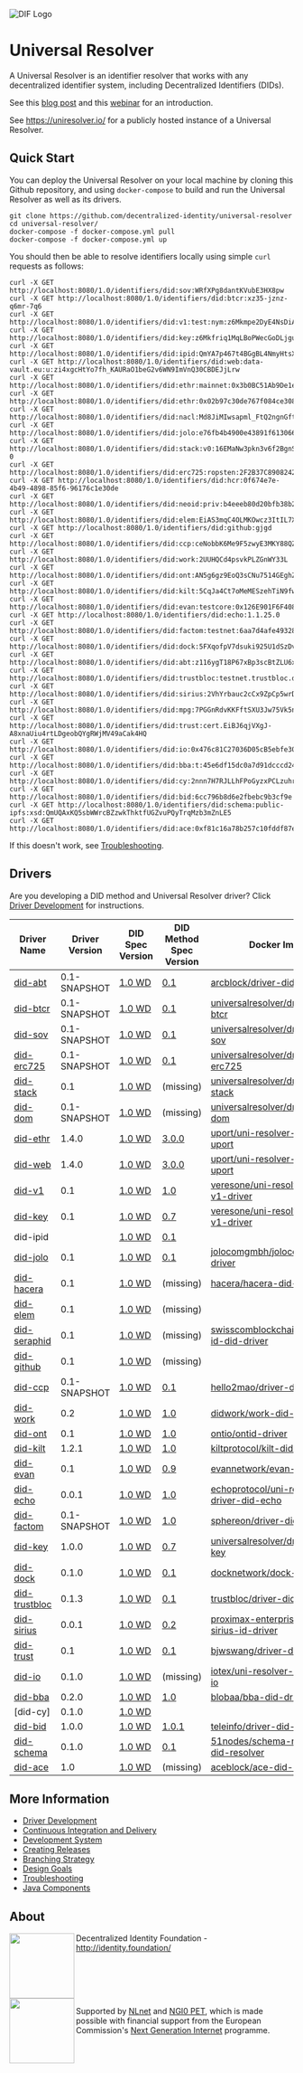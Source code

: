 ![DIF Logo](https://raw.githubusercontent.com/decentralized-identity/universal-resolver/master/docs/logo-dif.png)

# Universal Resolver

A Universal Resolver is an identifier resolver that works with any decentralized identifier system, including Decentralized Identifiers (DIDs).

See this [blog post](https://medium.com/decentralized-identity/a-universal-resolver-for-self-sovereign-identifiers-48e6b4a5cc3c) and this [webinar](https://ssimeetup.org/did-resolution-given-did-how-do-retrieve-document-markus-sabadello-webinar-13/) for an introduction.

See https://uniresolver.io/ for a publicly hosted instance of a Universal Resolver.

## Quick Start

You can deploy the Universal Resolver on your local machine by cloning this Github repository, and using `docker-compose` to build and run the Universal Resolver as well as its drivers.

	git clone https://github.com/decentralized-identity/universal-resolver
	cd universal-resolver/
	docker-compose -f docker-compose.yml pull
	docker-compose -f docker-compose.yml up

You should then be able to resolve identifiers locally using simple `curl` requests as follows:

	curl -X GET http://localhost:8080/1.0/identifiers/did:sov:WRfXPg8dantKVubE3HX8pw
	curl -X GET http://localhost:8080/1.0/identifiers/did:btcr:xz35-jznz-q6mr-7q6
	curl -X GET http://localhost:8080/1.0/identifiers/did:v1:test:nym:z6Mkmpe2DyE4NsDiAb58d75hpi1BjqbH6wYMschUkjWDEEuR
	curl -X GET http://localhost:8080/1.0/identifiers/did:key:z6Mkfriq1MqLBoPWecGoDLjguo1sB9brj6wT3qZ5BxkKpuP6
	curl -X GET http://localhost:8080/1.0/identifiers/did:ipid:QmYA7p467t4BGgBL4NmyHtsXMoPrYH9b3kSG6dbgFYskJm
	curl -X GET http://localhost:8080/1.0/identifiers/did:web:data-vault.eu:u:zi4xgcHtYo7fh_KAURaO1beG2v6WN9ImVnQ30CBDEJjLrw
	curl -X GET http://localhost:8080/1.0/identifiers/did:ethr:mainnet:0x3b0BC51Ab9De1e5B7B6E34E5b960285805C41736
	curl -X GET http://localhost:8080/1.0/identifiers/did:ethr:0x02b97c30de767f084ce3080168ee293053ba33b235d7116a3263d29f1450936b71
	curl -X GET http://localhost:8080/1.0/identifiers/did:nacl:Md8JiMIwsapml_FtQ2ngnGftNP5UmVCAUuhnLyAsPxI
	curl -X GET http://localhost:8080/1.0/identifiers/did:jolo:e76fb4b4900e43891f613066b9afca366c6d22f7d87fc9f78a91515be24dfb21
	curl -X GET http://localhost:8080/1.0/identifiers/did:stack:v0:16EMaNw3pkn3v6f2BgnSSs53zAKH4Q8YJg-0
	curl -X GET http://localhost:8080/1.0/identifiers/did:erc725:ropsten:2F2B37C890824242Cb9B0FE5614fA2221B79901E
	curl -X GET http://localhost:8080/1.0/identifiers/did:hcr:0f674e7e-4b49-4898-85f6-96176c1e30de
	curl -X GET http://localhost:8080/1.0/identifiers/did:neoid:priv:b4eeeb80d20bfb38b23001d0659ce0c1d96be0aa
	curl -X GET http://localhost:8080/1.0/identifiers/did:elem:EiAS3mqC4OLMKOwcz3ItIL7XfWduPT7q3Fa4vHgiCfSG2A
	curl -X GET http://localhost:8080/1.0/identifiers/did:github:gjgd
	curl -X GET http://localhost:8080/1.0/identifiers/did:ccp:ceNobbK6Me9F5zwyE3MKY88QZLw
	curl -X GET http://localhost:8080/1.0/identifiers/did:work:2UUHQCd4psvkPLZGnWY33L
	curl -X GET http://localhost:8080/1.0/identifiers/did:ont:AN5g6gz9EoQ3sCNu7514GEghZurrktCMiH
	curl -X GET http://localhost:8080/1.0/identifiers/did:kilt:5CqJa4Ct7oMeMESzehTiN9fwYdGLd7tqeirRMpGDh2XxYYyx
	curl -X GET http://localhost:8080/1.0/identifiers/did:evan:testcore:0x126E901F6F408f5E260d95c62E7c73D9B60fd734
	curl -X GET http://localhost:8080/1.0/identifiers/did:echo:1.1.25.0
	curl -X GET http://localhost:8080/1.0/identifiers/did:factom:testnet:6aa7d4afe4932885b5b6e93accb5f4f6c14bd1827733e05e3324ae392c0b2764
	curl -X GET http://localhost:8080/1.0/identifiers/did:dock:5FXqofpV7dsuki925U1dSzDvBuQbaci5yWTQGVWRQ7bdQP5p
	curl -X GET http://localhost:8080/1.0/identifiers/did:abt:z116ygT18P67xBp3scBtZLU6xVoDy268bgnY
	curl -X GET http://localhost:8080/1.0/identifiers/did:trustbloc:testnet.trustbloc.dev:EiCiHVdJsCySvw2JHHGnpIxege4UF0Zuu1Y6Nd5n1FIBVw
	curl -X GET http://localhost:8080/1.0/identifiers/did:sirius:2VhYrbauc2cCx9ZpCp5wrDtK7HKf7jrsvgoKBD4KgK
	curl -X GET http://localhost:8080/1.0/identifiers/did:mpg:7PGGnRdvKKFftSXU3Jw75Vk5npfg
	curl -X GET http://localhost:8080/1.0/identifiers/did:trust:cert.EiBJ6qjVXgJ-A8xnaUiu4rtLDgeobQYgRWjMV49aCak4HQ
	curl -X GET http://localhost:8080/1.0/identifiers/did:io:0x476c81C27036D05cB5ebfe30ae58C23351a61C4A
    curl -X GET http://localhost:8080/1.0/identifiers/did:bba:t:45e6df15dc0a7d91dcccd24fda3b52c3983a214fb0eed0938321c11ec99403cf
	curl -X GET http://localhost:8080/1.0/identifiers/did:cy:2nnn7H7RJLLhFPoGyzxPCLzuhrzJ
	curl -X GET http://localhost:8080/1.0/identifiers/did:bid:6cc796b8d6e2fbebc9b3cf9e
	curl -X GET http://localhost:8080/1.0/identifiers/did:schema:public-ipfs:xsd:QmUQAxKQ5sbWWrcBZzwkThktfUGZvuPQyTrqMzb3mZnLE5
    curl -X GET http://localhost:8080/1.0/identifiers/did:ace:0xf81c16a78b257c10fddf87ed4324d433317169a005ddf36a3a1ba937ba9788e3


If this doesn't work, see [Troubleshooting](/docs/troubleshooting.md).

## Drivers

Are you developing a DID method and Universal Resolver driver? Click [Driver Development](/docs/driver-development.md) for instructions.

| Driver Name | Driver Version | DID Spec Version | DID Method Spec Version | Docker Image |
| ----------- | -------------- | ---------------- | ----------------------- | ------------ |
| [did-abt](https://github.com/ArcBlock/uni-resolver-driver-did-abt) | 0.1-SNAPSHOT | [1.0 WD](https://w3c.github.io/did-core/) | [0.1](https://arcblock.github.io/abt-did-spec/) | [arcblock/driver-did-abt](https://hub.docker.com/repository/docker/arcblock/driver-did-abt)  |
| [did-btcr](https://github.com/decentralized-identity/uni-resolver-driver-did-btcr/) | 0.1-SNAPSHOT | [1.0 WD](https://w3c.github.io/did-core/) | [0.1](https://w3c-ccg.github.io/didm-btcr) | [universalresolver/driver-did-btcr](https://hub.docker.com/r/universalresolver/driver-did-btcr/)
| [did-sov](https://github.com/decentralized-identity/uni-resolver-driver-did-sov/) | 0.1-SNAPSHOT | [1.0 WD](https://w3c.github.io/did-core/) | [0.1](https://sovrin-foundation.github.io/sovrin/spec/did-method-spec-template.html) | [universalresolver/driver-did-sov](https://hub.docker.com/r/universalresolver/driver-did-sov/)
| [did-erc725](https://github.com/decentralized-identity/uni-resolver-driver-did-erc725/) | 0.1-SNAPSHOT | [1.0 WD](https://w3c.github.io/did-core/) | [0.1](https://github.com/WebOfTrustInfo/rebooting-the-web-of-trust-spring2018/blob/master/topics-and-advance-readings/DID-Method-erc725.md) | [universalresolver/driver-did-erc725](https://hub.docker.com/r/universalresolver/driver-did-erc725/)
| [did-stack](https://github.com/decentralized-identity/uni-resolver-driver-did-stack/) | 0.1 | [1.0 WD](https://w3c.github.io/did-core/) | (missing) | [universalresolver/driver-did-stack](https://hub.docker.com/r/universalresolver/driver-did-stack/)
| [did-dom](https://github.com/decentralized-identity/uni-resolver-driver-did-dom/) | 0.1-SNAPSHOT | [1.0 WD](https://w3c.github.io/did-core/) | (missing) | [universalresolver/driver-did-dom](https://hub.docker.com/r/universalresolver/driver-did-dom/)
| [did-ethr](https://github.com/uport-project/uport-did-driver) | 1.4.0 | [1.0 WD](https://w3c.github.io/did-core/) | [3.0.0](https://github.com/decentralized-identity/ethr-did-resolver/blob/master/doc/did-method-spec.md) | [uport/uni-resolver-driver-did-uport](https://hub.docker.com/r/uport/uni-resolver-driver-did-uport/)
| [did-web](https://github.com/uport-project/uport-did-driver) | 1.4.0 | [1.0 WD](https://w3c.github.io/did-core/) | [3.0.0](https://w3c-ccg.github.io/did-method-web/) | [uport/uni-resolver-driver-did-uport](https://hub.docker.com/r/uport/uni-resolver-driver-did-uport/)
| [did-v1](https://github.com/veres-one/uni-resolver-did-v1-driver) | 0.1 | [1.0 WD](https://w3c.github.io/did-core/) | [1.0](https://w3c-ccg.github.io/did-method-v1/) | [veresone/uni-resolver-did-v1-driver](https://hub.docker.com/r/veresone/uni-resolver-did-v1-driver)
| [did-key](https://github.com/veres-one/uni-resolver-did-v1-driver) | 0.1 | [1.0 WD](https://w3c.github.io/did-core/) | [0.7](https://w3c-ccg.github.io/did-method-key/) | [veresone/uni-resolver-did-v1-driver](https://hub.docker.com/r/veresone/uni-resolver-did-v1-driver)
| did-ipid |  | [1.0 WD](https://w3c.github.io/did-core/) | [0.1](https://github.com/jonnycrunch/ipid) |
| [did-jolo](https://github.com/jolocom/jolo-did-method/tree/master/jolocom-did-driver) | 0.1 | [1.0 WD](https://w3c.github.io/did-core/) | [0.1](https://github.com/jolocom/jolocom-did-driver/blob/master/jolocom-did-method-specification.md) | [jolocomgmbh/jolocom-did-driver](https://hub.docker.com/r/jolocomgmbh/jolocom-did-driver) |
| [did-hacera](https://github.com/hacera/hacera-did-driver) | 0.1 | [1.0 WD](https://w3c.github.io/did-core/) | (missing) | [hacera/hacera-did-driver](https://hub.docker.com/r/hacera/hacera-did-driver) |
| [did-elem](https://github.com/decentralized-identity/element) | 0.1 | [1.0 WD](https://w3c.github.io/did-core/) | (missing) | |
| [did-seraphid](https://github.com/swisscom-blockchain/seraph-id-did-driver) | 0.1 | [1.0 WD](https://w3c.github.io/did-core/) | (missing) |  [swisscomblockchainag/seraph-id-did-driver](https://hub.docker.com/r/swisscomblockchainag/seraph-id-did-driver) |
| [did-github](https://github.com/decentralized-identity/github-did) | 0.1 | [1.0 WD](https://w3c.github.io/did-core/) | (missing) | |
| [did-ccp](https://github.com/decentralized-identity/uni-resolver-driver-did-ccp/) | 0.1-SNAPSHOT | [1.0 WD](https://w3c.github.io/did-core/) | [0.1](https://did.baidu.com/did-spec/) | [hello2mao/driver-did-ccp](https://hub.docker.com/r/hello2mao/driver-did-ccp/)
| [did-work](https://github.com/decentralized-identity/uni-resolver-driver-did-work/) | 0.2  | [1.0 WD](https://w3c.github.io/did-core/) | [1.0](https://workday.github.io/work-did-method-spec/) | [didwork/work-did-driver](https://hub.docker.com/r/didwork/work-did-driver)|
| [did-ont](https://github.com/ontio/ontid-driver) | 0.1 | [1.0 WD](https://w3c.github.io/did-core/) | [1.0](https://github.com/ontio/ontology-DID/blob/master/docs/en/DID-ONT-method.md) |  [ontio/ontid-driver](https://hub.docker.com/r/ontio/ontid-driver) |
| [did-kilt](https://github.com/KILTprotocol/kilt-did-driver) | 1.2.1 | [1.0 WD](https://w3c.github.io/did-core/) | [1.0](https://github.com/KILTprotocol/kilt-did-driver/blob/master/DID%20Method%20Specification.md) | [kiltprotocol/kilt-did-driver](https://hub.docker.com/r/kiltprotocol/kilt-did-driver)|
| [did-evan](https://github.com/evannetwork/did-driver) | 0.1 | [1.0 WD](https://w3c.github.io/did-core/) | [0.9](https://github.com/evannetwork/evan.network-DID-method-specification/blob/master/evan_did_method_spec.md) | [evannetwork/evan-did-driver](https://hub.docker.com/r/evannetwork/evan-did-driver) |
| [did-echo](https://github.com/echoprotocol/uni-resolver-driver-did-echo) | 0.0.1 | [1.0 WD](https://w3c.github.io/did-core/) | [1.0](https://github.com/echoprotocol/uni-resolver-driver-did-echo/blob/master/echo_did_specifications.md) | [echoprotocol/uni-resolver-driver-did-echo](https://hub.docker.com/r/echoprotocol/uni-resolver-driver-did-echo) |
| [did-factom](https://github.com/Sphereon-Opensource/driver-did-factom) | 0.1-SNAPSHOT | [1.0 WD](https://w3c.github.io/did-core/) | [1.0](https://github.com/bi-foundation/FIS/blob/feature/DID/FIS/DID.md) | [sphereon/driver-did-factom](https://hub.docker.com/r/sphereon/driver-did-factom) |
| [did-key](https://github.com/decentralized-identity/uni-resolver-driver-did-key) | 1.0.0 | [1.0 WD](https://w3c.github.io/did-core/) | [0.7](https://w3c-ccg.github.io/did-method-key/) | [universalresolver/driver-did-key](https://hub.docker.com/r/universalresolver/driver-did-key) |
| [did-dock](https://github.com/docknetwork/dock-did-driver) | 0.1.0 | [1.0 WD](https://w3c.github.io/did-core/) | [0.1](https://github.com/docknetwork/dock-did-driver/blob/master/Dock%20DID%20method%20specification.md) | [docknetwork/dock-did-driver](https://hub.docker.com/r/docknetwork/dock-did-driver) |
| [did-trustbloc](https://github.com/trustbloc/trustbloc-did-method) | 0.1.3 | [1.0 WD](https://w3c.github.io/did-core/) | [0.1](https://github.com/trustbloc/trustbloc-did-method/blob/v0.1.3/docs/spec/trustbloc-did-method.md) | [trustbloc/driver-did-trustbloc](https://github.com/trustbloc/trustbloc-did-method/packages/212043)
| [did-sirius](https://gitlab.com/proximax-enterprise/siriusid/tsjs-did-sirius-id-driver) | 0.0.1 | [1.0 WD](https://w3c.github.io/did-core/) | [0.2](https://gitlab.com/proximax-enterprise/siriusid/sirius-id-specs/-/blob/master/docs/did-method-spec.md) | [proximax-enterprise/tsjs-did-sirius-id-driver](https://hub.docker.com/r/proximax/tsjs-did-sirius-id-driver)
| [did-trust](https://github.com/bjwswang/uni-resolver-driver-did-trust) | 0.1 | [1.0 WD](https://w3c.github.io/did-core/) | [0.1](http://did.360.cn/doc/) | [bjwswang/driver-did-trust](https://hub.docker.com/repository/docker/bjwswang/driver-did-trust)
| [did-io](https://github.com/iotexproject/uni-resolver-driver-did-io) | 0.1.0 | [1.0 WD](https://w3c.github.io/did-core/) | (missing) | [iotex/uni-resolver-driver-did-io](iotex/uni-resolver-driver-did-io:latest)
| [did-bba](https://github.com/blobaa/bba-did-driver) | 0.2.0 | [1.0 WD](https://w3c.github.io/did-core/) | [1.0](https://github.com/blobaa/bba-did-method-specification/blob/master/docs/markdown/spec.md) | [blobaa/bba-did-driver](https://hub.docker.com/repository/docker/blobaa/bba-did-driver)
| [did-cy] | 0.1.0 | [1.0 WD](https://w3c.github.io/did-core/) |  | [](chainyard/driver-did-cy:latest)
| [did-bid](https://github.com/teleinfo-bif/bid-resolver) | 1.0.0 | [1.0 WD](https://w3c.github.io/did-core/) | [1.0.1](https://github.com/teleinfo-bif/bid/tree/master/doc/en) | [teleinfo/driver-did-bid](https://hub.docker.com/repository/docker/teleinfo/driver-did-bid)
| [did-schema](https://github.com/51nodes/schema-registry-did-resolver) | 0.1.0 | [1.0 WD](https://w3c.github.io/did-core/) | [0.1](https://github.com/51nodes/schema-registry-did-method) | [51nodes/schema-registry-did-resolver](https://hub.docker.com/repository/docker/51nodes/schema-registry-did-resolver)
| [did-ace](https://github.com/aceblockID/aceblock-did-resolver)| 1.0 | [1.0 WD](https://w3c.github.io/did-core/) |(missing) | [aceblock/ace-did-driver](https://hub.docker.com/r/aceblock/ace-did-driver)

## More Information

 * [Driver Development](/docs/driver-development.md)
 * [Continuous Integration and Delivery](/docs/continuous-integration-and-delivery.md)
 * [Development System](/docs/dev-system.md)
 * [Creating Releases](/docs/creating-releases.md)
 * [Branching Strategy](/docs/branching-strategy.md)
 * [Design Goals](/docs/design-goals.md)
 * [Troubleshooting](/docs/troubleshooting.md)
 * [Java Components](/resolver/java)

## About

<img align="left" src="https://raw.githubusercontent.com/decentralized-identity/universal-resolver/master/docs/logo-dif.png" width="115">

Decentralized Identity Foundation - http://identity.foundation/

<br clear="left" />

<img align="left" src="https://raw.githubusercontent.com/decentralized-identity/universal-resolver/master/docs/logo-ngi0pet.png" width="115">

Supported by [NLnet](https://nlnet.nl/) and [NGI0 PET](https://nlnet.nl/PET/#NGI), which is made possible with financial support from the European Commission's [Next Generation Internet](https://ngi.eu/) programme.
